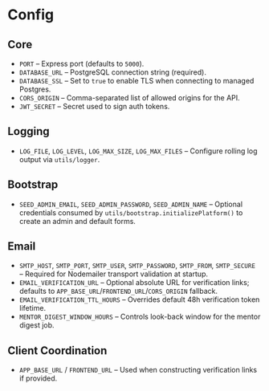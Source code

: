 # Config

## Core
- `PORT` – Express port (defaults to `5000`).
- `DATABASE_URL` – PostgreSQL connection string (required).
- `DATABASE_SSL` – Set to `true` to enable TLS when connecting to managed Postgres.
- `CORS_ORIGIN` – Comma-separated list of allowed origins for the API.
- `JWT_SECRET` – Secret used to sign auth tokens.

## Logging
- `LOG_FILE`, `LOG_LEVEL`, `LOG_MAX_SIZE`, `LOG_MAX_FILES` – Configure rolling log output via `utils/logger`.

## Bootstrap
- `SEED_ADMIN_EMAIL`, `SEED_ADMIN_PASSWORD`, `SEED_ADMIN_NAME` – Optional credentials consumed by `utils/bootstrap.initializePlatform()` to create an admin and default forms.

## Email
- `SMTP_HOST`, `SMTP_PORT`, `SMTP_USER`, `SMTP_PASSWORD`, `SMTP_FROM`, `SMTP_SECURE` – Required for Nodemailer transport validation at startup.
- `EMAIL_VERIFICATION_URL` – Optional absolute URL for verification links; defaults to `APP_BASE_URL`/`FRONTEND_URL`/`CORS_ORIGIN` fallback.
- `EMAIL_VERIFICATION_TTL_HOURS` – Overrides default 48h verification token lifetime.
- `MENTOR_DIGEST_WINDOW_HOURS` – Controls look-back window for the mentor digest job.

## Client Coordination
- `APP_BASE_URL` / `FRONTEND_URL` – Used when constructing verification links if provided.
